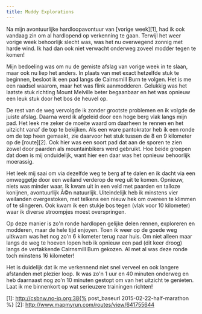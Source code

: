 ```yaml
---
title: Muddy Explorations
---
```

Na mijn avontuurlijke hardloopavontuur van [vorige week][1], had ik ook vandaag zin om al hardlopend op verkenning te gaan. Terwijl het weer vorige week behoorlijk slecht was, was het nu overwegend zonnig met harde wind. Ik had dan ook niet verwacht onderweg zoveel modder tegen te komen!

Mijn bedoeling was om nu de gemiste afslag van vorige week in te slaan, maar ook nu liep het anders. In plaats van met exact hetzelfde stuk te beginnen, besloot ik een pad langs de Cairnsmill Burn te volgen. Het is me een raadsel waarom, maar het was flink aanmodderen. Gelukkig was het laatste stuk richting Mount Melville beter begaanbaar en het was opnieuw een leuk stuk door het bos de heuvel op.

De rest van de weg vervolgde ik zonder grootste problemen en ik volgde de juiste afslag. Daarna werd ik afgeleid door een hoge berg vlak langs mijn pad. Het leek me zeker de moeite waard om daarheen te rennen en het uitzicht vanaf de top te bekijken. Als een ware pantokrator heb ik een ronde om de top heen gemaakt, zie daarvoor het stuk tussen de 8 en 9 kilometer op de [route][2]. Ook hier was een soort pad dat aan de sporen te zien zowel door paarden als mountainbikers werd gebruikt. Hoe beide groepen dat doen is mij onduidelijk, want hier een daar was het opnieuw behoorlijk moerassig.

Het leek mij saai om via dezelfde weg te berg af te dalen en ik dacht via een omweggetje door een weiland verderop de weg uit te komen. Opnieuw, niets was minder waar. Ik kwam uit in een veld met paarden en talloze konijnen, avontuurlijk Ã©n natuurlijk. Uiteindelijk heb ik minstens vier weilanden overgestoken, met telkens een nieuw hek om overeen te klimmen of te slingeren. Ook kwam ik een stukje bos tegen (vlak voor 10 kilometer) waar ik diverse stroompjes moest overspringen.

Op deze manier is zo'n ronde hardlopen gelijke delen rennen, exploreren en modderen, maar de hele tijd enjoyen. Toen ik weer op de goede weg uitkwam was het nog zo'n 6 kilometer terug naar huis. Om niet alleen maar langs de weg te hoeven lopen heb ik opnieuw een pad (dit keer droog) langs de vertakkende Cairnsmill Burn gekozen. Al met al was deze ronde toch minstens 16 kilometer!

Het is duidelijk dat ik me verkennend niet snel verveel en ook langere afstanden met plezier loop. Ik was zo'n 1 uur en 40 minuten onderweg en heb daarnaast nog zo'n 10 minuten gestopt om van het uitzicht te genieten. Laat ik me binnenkort op wat serieuzere trainingen richten!

 [1]: http://csbnw.no-ip.org:38{% post_baseurl 2015-02-22-half-marathon %}
 [2]: http://www.mapmyrun.com/routes/view/641755644